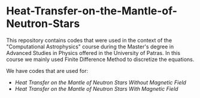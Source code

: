 # Heat-Transfer-on-the-Mantle-of-Neutron-Stars

This repository contains codes that were used in the context of the "Computational Astrophysics" course during the Master's degree in Advanced Studies in Physics offered in the University of Patras. In this course we mainly used Finite Difference Method to discretize the equations.

We have codes that are used for:

* *Heat Transfer on the Mantle of Neutron Stars Without Magnetic Field*
* *Heat Transfer on the Mantle of Neutron Stars With Magnetic Field*
